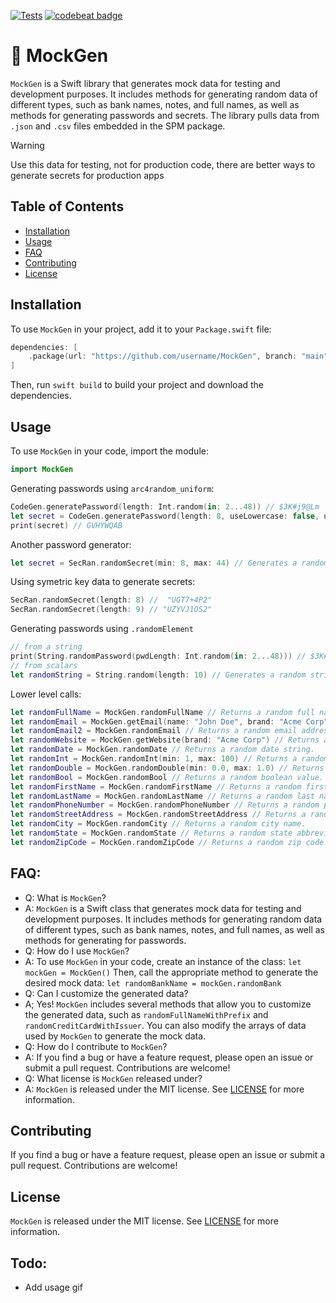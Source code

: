 [![Tests](https://github.com/sentryco/MockGen/actions/workflows/tests.yml/badge.svg)](https://github.com/sentryco/MockGen/actions/workflows/tests.yml)
[![codebeat badge](https://codebeat.co/badges/6f474052-1ae2-4c61-b72f-dcd23e442278)](https://codebeat.co/projects/github-com-sentryco-mockgen-main)

# 🧪 MockGen

`MockGen` is a Swift library that generates mock data for testing and development purposes. It includes methods for generating random data of different types, such as bank names, notes, and full names, as well as methods for generating passwords and secrets. The library pulls data from `.json` and `.csv` files embedded in the SPM package.

> [!WARNING]  
> Use this data for testing, not for production code, there are better ways to generate secrets for production apps

## Table of Contents

- [Installation](#installation)
- [Usage](#usage)
- [FAQ](#FAQ)
- [Contributing](#contributing)
- [License](#license)

## Installation

To use `MockGen` in your project, add it to your `Package.swift` file:

```swift
dependencies: [
    .package(url: "https://github.com/username/MockGen", branch: "main")
]
```

Then, run `swift build` to build your project and download the dependencies.

## Usage

To use `MockGen` in your code, import the module:

```swift
import MockGen
```

Generating passwords using `arc4random_uniform`:

```swift
CodeGen.generatePassword(length: Int.random(in: 2...48)) // $3K#j9@Lm
let secret = CodeGen.generatePassword(length: 8, useLowercase: false, useNumbers: false, useSpecialChars: false) //
print(secret) // GVHYWQAB
```

Another password generator:

```swift
let secret = SecRan.randomSecret(min: 8, max: 44) // Generates a random secret string between 8 and 44 characters in length.
```

Using symetric key data to generate secrets:

```swift
SecRan.randomSecret(length: 8) //  "UGT7+4P2"
SecRan.randomSecret(length: 9) // "UZYVJ1OS2"
```

Generating passwords using `.randomElement` 

```swift
// from a string 
print(String.randomPassword(pwdLength: Int.random(in: 2...48))) // $3K#j9@Lm
// from scalars
let randomString = String.random(length: 10) // Generates a random string of length 10. aB48xhKk2Yc
```

Lower level calls:

```swift
let randomFullName = MockGen.randomFullName // Returns a random full name.
let randomEmail = MockGen.getEmail(name: "John Doe", brand: "Acme Corp") // Returns a random email address with the specified name and brand.
let randomEmail2 = MockGen.randomEmail // Returns a random email address with a random name and random brand.
let randomWebsite = MockGen.getWebsite(brand: "Acme Corp") // Returns a random website URL with the specified brand.
let randomDate = MockGen.randomDate // Returns a random date string.
let randomInt = MockGen.randomInt(min: 1, max: 100) // Returns a random integer between the specified minimum and maximum values.
let randomDouble = MockGen.randomDouble(min: 0.0, max: 1.0) // Returns a random double between the specified minimum and maximum values.
let randomBool = MockGen.randomBool // Returns a random boolean value.
let randomFirstName = MockGen.randomFirstName // Returns a random first name.
let randomLastName = MockGen.randomLastName // Returns a random last name.
let randomPhoneNumber = MockGen.randomPhoneNumber // Returns a random phone number.
let randomStreetAddress = MockGen.randomStreetAddress // Returns a random street address.
let randomCity = MockGen.randomCity // Returns a random city name.
let randomState = MockGen.randomState // Returns a random state abbreviation.
let randomZipCode = MockGen.randomZipCode // Returns a random zip code.
```

## FAQ:

- Q: What is `MockGen`?
- A: `MockGen` is a Swift class that generates mock data for testing and development purposes. It includes methods for generating random data of different types, such as bank names, notes, and full names, as well as methods for generating for passwords.
- Q: How do I use `MockGen`?
- A: To use `MockGen` in your code, create an instance of the class: `let mockGen = MockGen()` Then, call the appropriate method to generate the desired mock data: `let randomBankName = mockGen.randomBank`
- Q: Can I customize the generated data?
- A; Yes! `MockGen` includes several methods that allow you to customize the generated data, such as `randomFullNameWithPrefix` and `randomCreditCardWithIssuer`. You can also modify the arrays of data used by `MockGen` to generate the mock data.
- Q: How do I contribute to `MockGen`?
- A: If you find a bug or have a feature request, please open an issue or submit a pull request. Contributions are welcome!
- Q: What license is `MockGen` released under?
- A: `MockGen` is released under the MIT license. See [LICENSE](LICENSE) for more information.

## Contributing

If you find a bug or have a feature request, please open an issue or submit a pull request. Contributions are welcome!

## License

`MockGen` is released under the MIT license. See [LICENSE](LICENSE) for more information.

## Todo: 
- Add usage gif
